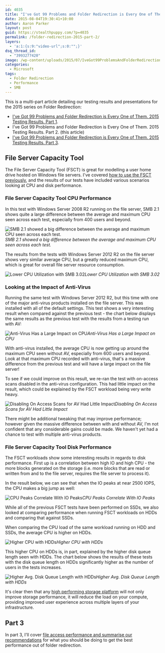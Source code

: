 ```yaml
---
id: 4035
title: "I've Got 99 Problems and Folder Redirection is Every One of Them. 2015 Testing Results. Part 2."
date: 2015-08-04T19:30:41+10:00
author: Aaron Parker
layout: post
guid: https://stealthpuppy.com/?p=4035
permalink: /folder-redirection-2015-part-2/
layers:
  - 'a:1:{s:9:"video-url";s:0:"";}'
dsq_thread_id:
  - "3993277420"
image: /wp-content/uploads/2015/07/IveGot99ProblemsAndFolderRedirectionIsEveryOneOfThem.png
categories:
  - Microsoft
tags:
  - Folder Redirection
  - Performance
  - SMB
---
```

This is a multi-part article detailing our testing results and presentations for the 2015 series on Folder Redirection:

  * [I've Got 99 Problems and Folder Redirection is Every One of Them. 2015 Testing Results. Part 1](https://stealthpuppy.com/folder-redirection-2015-part-1/).
  * I've Got 99 Problems and Folder Redirection is Every One of Them. 2015 Testing Results. Part 2. (this article)
  * [I've Got 99 Problems and Folder Redirection is Every One of Them. 2015 Testing Results. Part 3](https://stealthpuppy.com/folder-redirection-2015-part-3/).

## File Server Capacity Tool

The File Server Capacity Tool (FSCT) is great for modelling a user home drive hosted on Windows file servers. I've covered [how to use the FSCT previously](https://stealthpuppy.com/replicate-2015-folder-redirection-test/), and the results of our tests have included various scenarios looking at CPU and disk performance.

### File Server Capacity Tool CPU Performance

In this test with Windows Server 2008 R2 running on the file server, SMB 2.1 shows quite a large difference between the average and maximum CPU seen across each test, especially from 400 users and beyond.

![SMB 2.1 showed a big difference between the average and maximum CPU seen across each test.](https://stealthpuppy.com/wp-content/uploads/2015/08/FSCT-SMB21-CPU.png)*SMB 2.1 showed a big difference between the average and maximum CPU seen across each test.*

The results from the tests with Windows Server 2012 R2 on the file server shows very similar average CPU, but a greatly reduced maximum CPU, which is great for overall file server resource consumption.

![Lower CPU Utilization with SMB 3.02](https://stealthpuppy.com/wp-content/uploads/2015/08/FSCT-SMB3-CPU.png)*Lower CPU Utilization with SMB 3.02*

### Looking at the Impact of Anti-Virus

Running the same test with Windows Server 2012 R2, but this time with one of the major anti-virus products installed on the file server. This was installed with all of the default settings. This test shows a very interesting result when compared against the previous test - the chart below displays the same results as the previous test with the results from a testing run with AV:

![Anti-Virus Has a Large Impact on CPU](https://stealthpuppy.com/wp-content/uploads/2015/08/FSCT-SMB3-CPUwithAV.png)*Anti-Virus Has a Large Impact on CPU*

With anti-virus installed, the average CPU is now getting up around the maximum CPU seen without AV, especially from 600 users and beyond. Look at that maximum CPU recorded with anti-virus, that's a massive difference from the previous test and will have a large impact on the file server!

To see if we could improve on this result, we re-ran the test with on-access scans disabled in the anti-virus configuration. This had little impact on the result, which could be explained by the FSCT workload being very write heavy.

![Disabling On Access Scans for AV Had Little Impact](https://stealthpuppy.com/wp-content/uploads/2015/08/OnAccessScans.png)*Disabling On Access Scans for AV Had Little Impact*

There might be additional tweaking that may improve performance; however given the massive difference between with and without AV, I'm not confident that any considerable gains could be made. We haven't yet had a chance to test with multiple anti-virus products.

### File Server Capacity Tool Disk Performance

The FSCT workloads show some interesting results in regards to disk performance. First up is a correlation between high IO and high CPU - the more blocks generated on the storage (i.e. more blocks that are read or written from and to the file server, requires the file server to process it).

In the result below, we can see that when the IO peaks at near 2500 IOPS, the CPU makes a big jump as well:

![CPU Peaks Correlate With IO Peaks](https://stealthpuppy.com/wp-content/uploads/2015/08/DiskIO-CorrelateCPU.png)*CPU Peaks Correlate With IO Peaks*

While all of the previous FSCT tests have been performed on SSDs, we also looked at comparing performance when running FSCT workloads on HDDs and comparing that against SSDs.

When comparing the CPU load of the same workload running on HDD and SSDs, the average CPU is higher on HDDs.

![Higher CPU with HDDs](https://stealthpuppy.com/wp-content/uploads/2015/08/FSCT-HDDs.png)*Higher CPU with HDDs*

This higher CPU on HDDs is, in part, explained by the higher disk queue length seen with HDDs. The chart below shows the results of these tests with the disk queue length on HDDs significantly higher as the number of users in the tests increases.

![Higher Avg. Disk Queue Length with HDDs](https://stealthpuppy.com/wp-content/uploads/2015/08/FSCT-SSDs.png)*Higher Avg. Disk Queue Length with HDDs*

It's clear then that any [high performing storage platform](http://www.atlantiscomputing.com/hyperscale) will not only improve storage performance, it will reduce the load on your compute, providing improved user experience across multiple layers of your infrastructure.

## Part 3

In part 3, I'll cover [file access performance and summarise our recommendations](https://stealthpuppy.com/folder-redirection-2015-part-3) for what you should be doing to get the best performance out of folder redirection.
